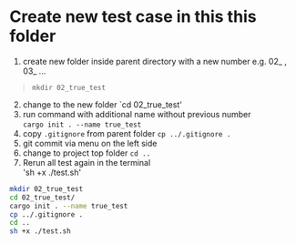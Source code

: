 # Create new test case in this this folder

1. create new folder inside parent directory with a new number
e.g. 02_ , 03_ ...  
> `mkdir 02_true_test`
2. change to the new folder 
`cd 02_true_test'
3. run command with additional name without previous number  
`cargo init . --name true_test`
4. copy `.gitignore` from parent folder
`cp ../.gitignore . `
5. git commit via menu on the left side
6. change to project top folder 
`cd ..`
7. Rerun all test again in the terminal   
'sh +x ./test.sh'




``` bash
mkdir 02_true_test 
cd 02_true_test/
cargo init . --name true_test
cp ../.gitignore .
cd ..
sh +x ./test.sh
```
